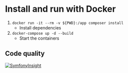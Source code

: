 # Install and run with Docker

1. `docker run -it --rm -v ${PWD}:/app composer install`
   * Install dependencies
2. `docker-compose up -d --build`
   * Start the containers

## Code quality

[![SymfonyInsight](https://insight.symfony.com/projects/a4b9c445-a35c-4a8f-b74f-e2bd66ca711f/big.svg)](https://insight.symfony.com/projects/a4b9c445-a35c-4a8f-b74f-e2bd66ca711f)
